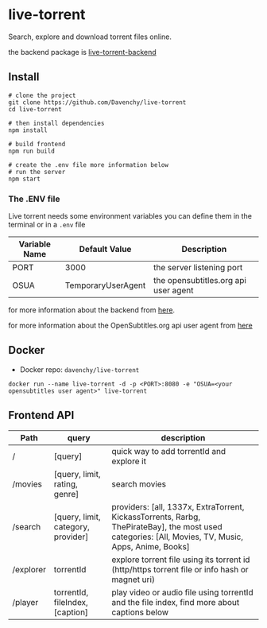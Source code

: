 # live-torrent

Search, explore and download torrent files online.

the backend package is [live-torrent-backend](https://github.com/Davenchy/live-torrent-backend)

## Install

```
# clone the project
git clone https://github.com/Davenchy/live-torrent
cd live-torrent

# then install dependencies
npm install

# build frontend
npm run build

# create the .env file more information below
# run the server
npm start
```

### The .ENV file

Live torrent needs some environment variables you can define them in the terminal or in a `.env` file

| Variable Name | Default Value | Description |
| ------------- | ------------- | ----------- |
| PORT | 3000 | the server listening port |
| OSUA | TemporaryUserAgent | the opensubtitles.org api user agent |

for more information about the backend from [here](https://github.com/Davenchy/live-torrent-backend/wiki/How-to-use#environment-variables).

for more information about the OpenSubtitles.org api user agent from [here](https://trac.opensubtitles.org/projects/opensubtitles/wiki/DevReadFirst)

## Docker

- Docker repo: `davenchy/live-torrent`

`docker run --name live-torrent -d -p <PORT>:8080 -e "OSUA=<your opensubtitles user agent>" live-torrent`

## Frontend API

| Path      | query                              | description                                                                                                                                         |
| --------- | ---------------------------------- | --------------------------------------------------------------------------------------------------------------------------------------------------- |
| /         | [query]                            | quick way to add torrentId and explore it                                                                                                           |
| /movies   | [query, limit, rating, genre]      | search movies                                                                                                                                       |
| /search   | [query, limit, category, provider] | providers: [all, 1337x, ExtraTorrent, KickassTorrents, Rarbg, ThePirateBay], the most used categories: [All, Movies, TV, Music, Apps, Anime, Books] |
| /explorer | torrentId                          | explore torrent file using its torrent id (http/https torrent file or info hash or magnet uri)                                                      |
| /player   | torrentId, fileIndex, [caption]    | play video or audio file using torrentId and the file index, find more about captions below                                                         |
